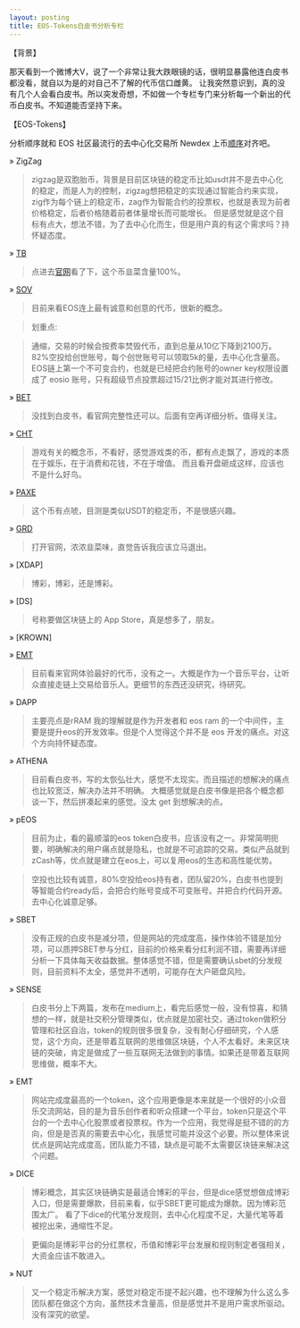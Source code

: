 ```yaml
---
layout: posting
title: EOS-Tokens白皮书分析专栏
---
```


【背景】 

那天看到一个微博大V，说了一个非常让我大跌眼镜的话，很明显暴露他连白皮书都没看，就自以为是的对自己不了解的代币信口雌黄。
让我突然意识到，真的没有几个人会看白皮书。所以突发奇想，不如做一个专栏专门来分析每一个新出的代币白皮书。不知道能否坚持下来。

【EOS-Tokens】

分析顺序就和 EOS 社区最流行的去中心化交易所 Newdex 上币[顺序](https://newdex.zendesk.com/hc/zh-cn/sections/360003160531-%E5%B8%81%E7%A7%8D%E5%8A%A8%E6%80%81)对齐吧。

&raquo; ZigZag

> zigzag是双胞胎币，背景是目前区块链的稳定币比如usdt并不是去中心化的稳定，而是人为的控制，zigzag想把稳定的实现通过智能合约来实现，zig作为每个链上的稳定币，zag作为智能合约的投票权，也就是表现为前者价格稳定，后者价格随着前者体量增长而可能增长。
> 但是感觉就是这个目标有点大，想法不错，为了去中心化而生，但是用户真的有这个需求吗？持怀疑态度。

&raquo; [TB](http://tbkao.com/)

> 点进去[官网](http://tbkao.com/)看了下，这个币韭菜含量100%。

&raquo; [SOV](https://www.soveos.one/)

> 目前来看EOS连上最有诚意和创意的代币，很新的概念。

> 划重点:  

> 通缩，交易的时候会按费率焚毁代币，直到总量从10亿下降到2100万。  
> 82%空投给创世账号，每个创世账号可以领取5k的量，去中心化含量高。    
> EOS链上第一个不可变合约，也就是已经把合约账号的owner key权限设置成了 eosio 账号，只有超级节点投票超过15/21比例才能对其进行修改。

&raquo; [BET](https://eosbet.io/)

> 没找到白皮书，看官网完整性还可以。后面有空再详细分析。值得关注。

&raquo; [CHT](https://cryptoheroes.net/)

> 游戏有关的概念币，不看好，感觉游戏类的币，都有点走飘了，游戏的本质在于娱乐，在于消费和花钱，不在于增值。
> 而且看开盘砸成这样，应该也不是什么好鸟。

&raquo; [PAXE](https://www.paxos.com/pax/)

> 这个币有点唬，目测是类似USDT的稳定币，不是很感兴趣。

&raquo; [GRD](https://eosgrand.io/)

> 打开官网，浓浓韭菜味，直觉告诉我应该立马退出。

&raquo; [XDAP]

> 博彩，博彩，还是博彩。

&raquo; [DS]

> 号称要做区块链上的 App Store，真是想多了，朋友。

&raquo; [KROWN]
    

&raquo; [EMT](https://emanate.live/discover)

> 目前看来官网体验最好的代币，没有之一。大概是作为一个音乐平台，让听众直接走链上交易给音乐人。更细节的东西还没研究，待研究。

&raquo; DAPP

> 主要亮点是rRAM 我的理解就是作为开发者和 eos ram 的一个中间件，主要是提升eos的开发效率。但是个人觉得这个并不是 eos 开发的痛点。对这个方向持怀疑态度。

&raquo; ATHENA

> 目前看白皮书，写的太恢弘壮大，感觉不太现实。而且描述的想解决的痛点也比较宽泛，解决办法并不明确。
> 大概感觉就是白皮书像是把各个概念都谈一下，然后拼凑起来的感觉。没太 get 到想解决的点。

&raquo; pEOS

> 目前为止，看的最顺溜的eos token白皮书，应该没有之一。非常简明扼要，明确解决的用户痛点就是隐私，也就是不可追踪的交易。类似产品就到zCash等，优点就是建立在eos上，可以复用eos的生态和高性能优势。

> 空投也比较有诚意，80%空投给eos持有者，团队留20%，白皮书也提到等智能合约ready后，会把合约账号变成不可变账号。并把合约代码开源。去中心化诚意足够。

&raquo; SBET

> 没有正规的白皮书是减分项，但是网站的完成度高，操作体验不错是加分项，可以质押SBET参与分红，目前的价格来看分红利润不错，需要再详细分析一下具体每天收益数据。整体感觉不错，但是需要确认sbet的分发规则，目前资料不太全，感觉并不透明，可能存在大户砸盘风险。

&raquo; SENSE

> 白皮书分上下两篇，发布在medium上，看完后感觉一般，没有惊喜，和猜想的一样，就是社交积分管理类似，优点就是加密社交，通过token做积分管理和社区自治，token的规则很多很复杂，没有耐心仔细研究，个人感觉，这个方向，还是带着互联网的思维做区块链，个人不太看好。未来区块链的突破，肯定是做成了一些互联网无法做到的事情。如果还是带着互联网思维做，概率不大。

&raquo; EMT

> 网站完成度最高的一个token，这个应用更像是本来就是一个很好的小众音乐交流网站，目的是为音乐创作者和听众搭建一个平台，token只是这个平台的一个去中心化股票或者投票权。作为一个应用，我觉得是挺不错的的方向，但是是否真的需要去中心化，我感觉可能并没这个必要。所以整体来说优点是网站完成度高，团队能力不错，缺点是可能不太需要区块链来解决这个问题。

&raquo; DICE

> 博彩概念，其实区块链确实是最适合博彩的平台，但是dice感觉想做成博彩入口，但是需要爆款，目前来看，似乎SBET更可能成为爆款。因为博彩范围太广。
看了下dice的代笔分发规则，去中心化程度不足，大量代笔等着被挖出来，通缩性不足。

> 更偏向是博彩平台的分红票权，币值和博彩平台发展和规则制定者强相关，大资金应该不敢进入。

&raquo; NUT

> 又一个稳定币解决方案，感觉对稳定币提不起兴趣，也不理解为什么这么多团队都在做这个方向，虽然技术含量高，但是感觉并不是用户需求所驱动。没有深究的欲望。
